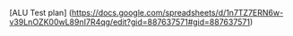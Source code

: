 [ALU Test plan] (https://docs.google.com/spreadsheets/d/1n7TZ7ERN6w-v39LnOZK00wL89nI7R4qg/edit?gid=887637571#gid=887637571)
